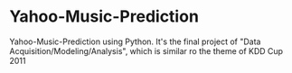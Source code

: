 # Yahoo-Music-Prediction
Yahoo-Music-Prediction using Python.
It's the final project of "Data Acquisition/Modeling/Analysis", which is similar ro the theme of KDD Cup 2011
